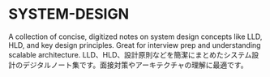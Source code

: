 # SYSTEM-DESIGN
A collection of concise, digitized notes on system design concepts like LLD, HLD, and key design principles. Great for interview prep and understanding scalable architecture.     LLD、HLD、設計原則などを簡潔にまとめたシステム設計のデジタルノート集です。面接対策やアーキテクチャの理解に最適です。
